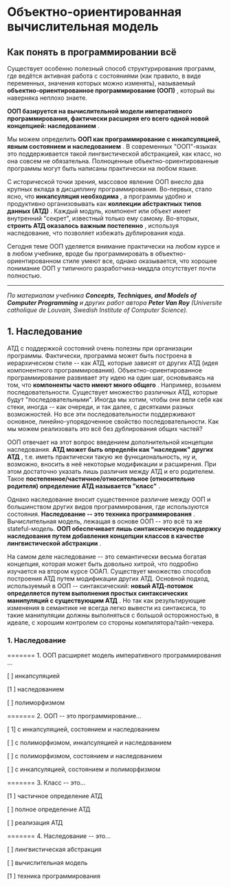 # Объектно-ориентированная вычислительная модель

## Как понять в программировании всё

Существует особенно полезный способ структурирования программ, где ведётся активная работа с состояниями (как правило, в виде переменных, значения которых можно изменять), называемый  **объектно-ориентированное программирование (ООП)** , который вы наверняка неплохо знаете.

**ООП базируется на вычислительной модели императивного программирования, фактически расширяя его всего одной новой концепцией: наследованием** .

Мы можем определить  **ООП как программирование с инкапсуляцией, явным состоянием и наследованием** . В современных "ООП"-языках это поддерживается такой лингвистической абстракцией, как класс, но она совсем не обязательна. Полноценные объектно-ориентированные программы могут быть написаны практически на любом языке.

С исторической точки зрения, массовое явление ООП внесло два крупных вклада в дисциплину программирования. Во-первых, стало ясно, что  **инкапсуляция необходима** , а программы удобно и продуктивно организовывать как  **коллекции абстрактных типов данных (АТД)** . Каждый модуль, компонент или объект имеет внутренний "секрет", известный только ему самому. Во-вторых,  **строить АТД оказалось важным постепенно** , используя наследование, что позволяет избежать дублирования кода.

Сегодня теме ООП уделяется внимание практически на любом курсе и в любом учебнике, вроде бы программировать в объектно-ориентированном стиле умеют все, однако оказывается, что хорошее понимание ООП у типичного разработчика-миддла отсутствует почти полностью.

---

*По материалам учебника **Concepts, Techniques, and Models of Computer Programming** и других работ автора **Peter Van Roy**
(Universite catholique de Louvain, Swedish Institute of Computer Science).*


## 1. Наследование

АТД с поддержкой состояний очень полезны при организации программы. Фактически, программа может быть построена в иерархическом стиле -- как АТД, которые зависят от других АТД (идея компонентного программирования). Объектно-ориентированное программирование развивает эту идею на один шаг, основываясь на том, что  **компоненты часто имеют много общего** . Например, возьмем последовательности. Существует множество различных АТД, которые будут "последовательными". Иногда мы хотим, чтобы они вели себя как стеки, иногда -- как очереди, и так далее, с десятками разных возможностей. Но все эти последовательности поддерживают основное, линейно-упорядоченное свойство последовательности. Как мы можем реализовать это всё без дублирования общих частей?

ООП отвечает на этот вопрос введением дополнительной концепции наследования.  **АТД может быть определён как "наследник" других АТД** , т.е. иметь практически такую же функциональность, ну и, возможно, вносить в неё некоторые модификации и расширения. При этом достаточно указать лишь различия между АТД и его родителем.
Такое  **постепенное/частичное/относительное (относительно родителя) определение АТД называется "класс"** .

Однако наследование вносит существенное различие между ООП и большинством других видов программирования, где используются состояния.  **Наследование -- это техника программирования** . Вычислительная модель, лежащая в основе ООП -- это всё та же stateful-модель.  **ООП обеспечивает лишь синтаксическую поддержку наследования путем добавления концепции классов в качестве лингвистической абстракции** .

На самом деле наследование -- это семантически весьма богатая концепция, которая может быть довольно хитрой, что подробно изучается на втором курсе ООАП. Существует множество способов построения АТД путем модификации других АТД. Основной подход, используемый в ООП -- синтаксический:  **новый АТД-потомок определяется путем выполнения простых синтаксических манипуляций с существующим АТД** . Но так как результирующие изменения в семантике не всегда легко вывести из синтаксиса, то такие манипуляции должны выполняться с большой осторожностью, в идеале, с хорошим контролем со стороны компилятора/тайп-чекера.


### 1. Наследование

======= 1. ООП расширяет модель императивного программирования ...

[ ] инкапсуляцией

[1 ] наследованием

[ ] полиморфизмом

======= 2. ООП -- это программирование...

[ 1] с инкапсуляцией, состоянием и наследованием

[ ] с полиморфизмом, инкапсуляцией и наследованием

[ ] с полиморфизмом, состоянием и наследованием

[ ] с инкапсуляцией, состоянием и полиморфизмом

======= 3. Класс -- это...

[1 ] частичное определение АТД

[ ] полное определение АТД

[ ] реализация АТД

======= 4. Наследование -- это...

[ ] лингвистическая абстракция

[ ] вычислительная модель

[1 ] техника программирования
